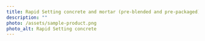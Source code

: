```yaml
---
title: Rapid Setting concrete and mortar (pre-blended and pre-packaged)
description: ""
photo: /assets/sample-product.png
photo_alt: Rapid Setting concrete
---
```

